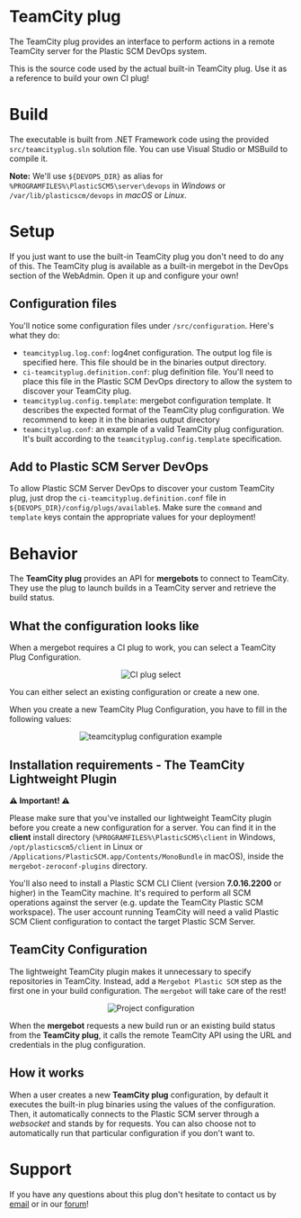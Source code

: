 # TeamCity plug

The TeamCity plug provides an interface to perform actions in a remote TeamCity
server for the Plastic SCM DevOps system.

This is the source code used by the actual built-in TeamCity plug. Use it as a reference
to build your own CI plug!

# Build
The executable is built from .NET Framework code using the provided `src/teamcityplug.sln`
solution file. You can use Visual Studio or MSBuild to compile it.

**Note:** We'll use `${DEVOPS_DIR}` as alias for `%PROGRAMFILES%\PlasticSCM5\server\devops`
in *Windows* or `/var/lib/plasticscm/devops` in *macOS* or *Linux*.

# Setup
If you just want to use the built-in TeamCity plug you don't need to do any of this.
The TeamCity plug is available as a built-in mergebot in the DevOps section of the WebAdmin.
Open it up and configure your own!

## Configuration files
You'll notice some configuration files under `/src/configuration`. Here's what they do:
* `teamcityplug.log.conf`: log4net configuration. The output log file is specified here. This file should be in the binaries output directory.
* `ci-teamcityplug.definition.conf`: plug definition file. You'll need to place this file in the Plastic SCM DevOps directory to allow the system to discover your TeamCity plug.
* `teamcityplug.config.template`: mergebot configuration template. It describes the expected format of the TeamCity plug configuration. We recommend to keep it in the binaries output directory
* `teamcityplug.conf`: an example of a valid TeamCity plug configuration. It's built according to the `teamcityplug.config.template` specification.

## Add to Plastic SCM Server DevOps
To allow Plastic SCM Server DevOps to discover your custom TeamCity plug, just drop 
the `ci-teamcityplug.definition.conf` file in `${DEVOPS_DIR}/config/plugs/available$`.
Make sure the `command` and `template` keys contain the appropriate values for
your deployment!

# Behavior
The **TeamCity plug** provides an API for **mergebots** to connect to TeamCity.
They use the plug to launch builds in a TeamCity server and retrieve the build status.

## What the configuration looks like
When a mergebot requires a CI plug to work, you can select a TeamCity Plug Configuration.

<p align="center">
  <img alt="CI plug select" src="https://raw.githubusercontent.com/mig42/teamcityplug/master/doc/img/ci-plug-select.png" />
</p>

You can either select an existing configuration or create a new one.

When you create a new TeamCity Plug Configuration, you have to fill in the following values:

<p align="center">
  <img alt="teamcityplug configuration example"
       src="https://raw.githubusercontent.com/mig42/teamcityplug/master/doc/img/configuration-example.png" />
</p>

## Installation requirements - The TeamCity Lightweight Plugin
**⚠️ Important! ⚠️**

Please make sure that you've installed our lightweight TeamCity plugin before you create
a new configuration for a server. You can find it in the **client** install
directory (`%PROGRAMFILES%\PlasticSCM5\client` in Windows, `/opt/plasticscm5/client`
in Linux or `/Applications/PlasticSCM.app/Contents/MonoBundle` in macOS),
inside the `mergebot-zeroconf-plugins` directory.

You'll also need to install a Plastic SCM CLI Client (version **7.0.16.2200** or higher)
in the TeamCity machine. It's required to perform all SCM operations against the server
(e.g. update the TeamCity Plastic SCM workspace). The user account running TeamCity will need
a valid Plastic SCM Client configuration to contact the target Plastic SCM Server.

## TeamCity Configuration
The lightweight TeamCity plugin makes it unnecessary to specify repositories in TeamCity.
Instead, add a `Mergebot Plastic SCM` step as the first one in your build configuration.
The `mergebot` will take care of the rest!

<p align="center">
  <img alt="Project configuration"
       src="https://raw.githubusercontent.com/mig42/teamcityplug/master/doc/img/project-configuration.png" />
</p>

When the **mergebot** requests a new build run or an existing build status
from the **TeamCity plug**, it calls the remote TeamCity API using the URL and
credentials in the plug configuration.

## How it works

When a user creates a new **TeamCity plug** configuration, by default it executes
the built-in plug binaries using the values of the configuration. Then, it automatically
connects to the Plastic SCM server through a *websocket* and stands by for requests.
You can also choose not to automatically run that particular configuration if you don't want to.

# Support
If you have any questions about this plug don't hesitate to contact us by
[email](support@codicesoftware.com) or in our [forum](http://www.plasticscm.net)!
